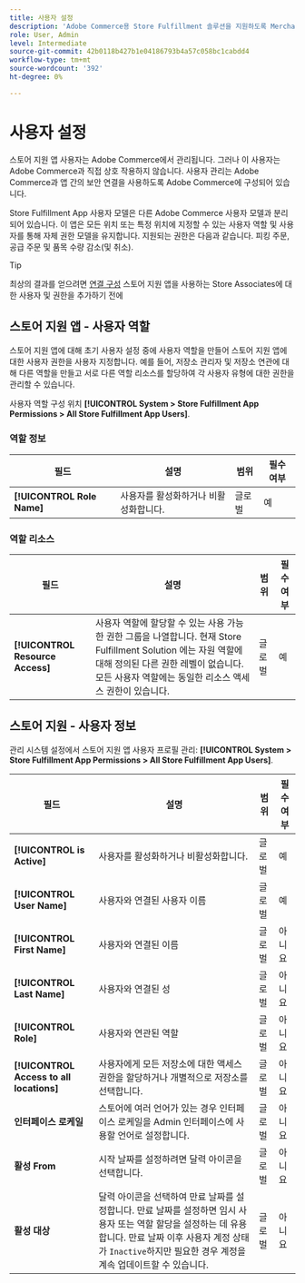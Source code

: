 ```yaml
---
title: 사용자 설정
description: 'Adobe Commerce용 Store Fulfillment 솔루션을 지원하도록 Merchant 스토어로 향상된 Inventory management 소스를 설정합니다. '
role: User, Admin
level: Intermediate
source-git-commit: 42b0118b427b1e04186793b4a57c058bc1cabdd4
workflow-type: tm+mt
source-wordcount: '392'
ht-degree: 0%

---
```



# 사용자 설정

스토어 지원 앱 사용자는 Adobe Commerce에서 관리됩니다. 그러나 이 사용자는 Adobe Commerce과 직접 상호 작용하지 않습니다. 사용자 관리는 Adobe Commerce과 앱 간의 보안 연결을 사용하도록 Adobe Commerce에 구성되어 있습니다.

Store Fulfillment App 사용자 모델은 다른 Adobe Commerce 사용자 모델과 분리되어 있습니다. 이 앱은 모든 위치 또는 특정 위치에 지정할 수 있는 사용자 역할 및 사용자를 통해 자체 권한 모델을 유지합니다. 지원되는 권한은 다음과 같습니다. 피킹 주문, 공급 주문 및 품목 수량 감소(및 취소).

>[!TIP]
>
>최상의 결과를 얻으려면 [연결 구성](connect-set-up-service.md) 스토어 지원 앱을 사용하는 Store Associates에 대한 사용자 및 권한을 추가하기 전에

## 스토어 지원 앱 - 사용자 역할

스토어 지원 앱에 대해 초기 사용자 설정 중에 사용자 역할을 만들어 스토어 지원 앱에 대한 사용자 권한을 사용자 지정합니다. 예를 들어, 저장소 관리자 및 저장소 연관에 대해 다른 역할을 만들고 서로 다른 역할 리소스를 할당하여 각 사용자 유형에 대한 권한을 관리할 수 있습니다.

사용자 역할 구성 위치 **[!UICONTROL System > Store Fulfillment App Permissions > All Store Fulfillment App Users]**.

### 역할 정보

| **필드** | **설명** | **범위** | **필수 여부** |
|----------------------------|-------------------------|-----------|--------------|
| **[!UICONTROL Role Name]** | 사용자를 활성화하거나 비활성화합니다. | 글로벌 | 예 |

### 역할 리소스

| **필드** | **설명** | **범위** | **필수 여부** |
|----------------------------------|--------------------------------------------------------------------------------------------------------------------------------------------------------------------------------------------------------------------------------------------|-----------|--------------|
| **[!UICONTROL Resource Access]** | 사용자 역할에 할당할 수 있는 사용 가능한 권한 그룹을 나열합니다. 현재 Store Fulfillment Solution 에는 자원 역할에 대해 정의된 다른 권한 레벨이 없습니다. 모든 사용자 역할에는 동일한 리소스 액세스 권한이 있습니다. | 글로벌 | 예 |

## 스토어 지원 - 사용자 정보

관리 시스템 설정에서 스토어 지원 앱 사용자 프로필 관리:  **[!UICONTROL System > Store Fulfillment App Permissions > All Store Fulfillment App Users]**.

| **필드** | **설명** | **범위** | **필수 여부** |
|------------------------------------------|-------------------------------------------------------------------------------------------------------------------------------------------------------------------------------------------------------------------------------------------------------------------------|-----------|--------------|
| **[!UICONTROL is Active]** | 사용자를 활성화하거나 비활성화합니다. | 글로벌 | 예 |
| **[!UICONTROL User Name]** | 사용자와 연결된 사용자 이름 | 글로벌 | 예 |
| **[!UICONTROL First Name]** | 사용자와 연결된 이름 | 글로벌 | 아니요 |
| **[!UICONTROL Last Name]** | 사용자와 연결된 성 | 글로벌 | 아니요 |
| **[!UICONTROL Role]** | 사용자와 연관된 역할 | 글로벌 | 아니요 |
| **[!UICONTROL Access to all locations]** | 사용자에게 모든 저장소에 대한 액세스 권한을 할당하거나 개별적으로 저장소를 선택합니다. | 글로벌 | 아니요 |
| **인터페이스 로케일** | 스토어에 여러 언어가 있는 경우 인터페이스 로케일을 Admin 인터페이스에 사용할 언어로 설정합니다. | 글로벌 | 아니요 |
| **활성 From** | 시작 날짜를 설정하려면 달력 아이콘을 선택합니다. | 글로벌 | 아니요 |
| **활성 대상** | 달력 아이콘을 선택하여 만료 날짜를 설정합니다. 만료 날짜를 설정하면 임시 사용자 또는 역할 할당을 설정하는 데 유용합니다. 만료 날짜 이후 사용자 계정 상태가 `Inactive`하지만 필요한 경우 계정을 계속 업데이트할 수 있습니다. | 글로벌 | 아니요 |

